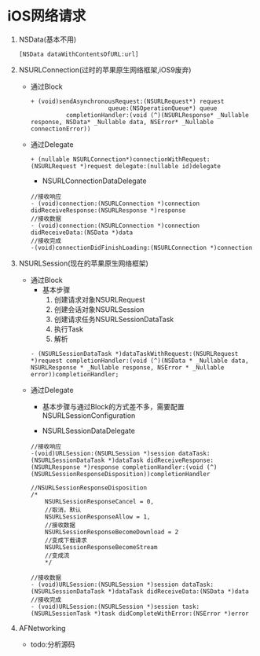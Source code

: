 # iOS网络请求
1. NSData(基本不用)
   ```
   [NSData dataWithContentsOfURL:url]
   ```
2. NSURLConnection(过时的苹果原生网络框架,iOS9废弃)
    * 通过Block
       ```
       + (void)sendAsynchronousRequest:(NSURLRequest*) request
                             queue:(NSOperationQueue*) queue
                 completionHandler:(void (^)(NSURLResponse* _Nullable response, NSData* _Nullable data, NSError* _Nullable connectionError))
       ```
    * 通过Delegate
       ```
       + (nullable NSURLConnection*)connectionWithRequest:(NSURLRequest *)request delegate:(nullable id)delegate
       ```
       * NSURLConnectionDataDelegate
       ```
       //接收响应
       - (void)connection:(NSURLConnection *)connection didReceiveResponse:(NSURLResponse *)response
       //接收数据
       - (void)connection:(NSURLConnection *)connection didReceiveData:(NSData *)data
       //接收完成
       -(void)connectionDidFinishLoading:(NSURLConnection *)connection
       ```

3. NSURLSession(现在的苹果原生网络框架)
    * 通过Block
        * 基本步骤
            1. 创建请求对象NSURLRequest
            2. 创建会话对象NSURLSession
            3. 创建请求任务NSURLSessionDataTask
            4. 执行Task
            5. 解析
       ```
       - (NSURLSessionDataTask *)dataTaskWithRequest:(NSURLRequest *)request completionHandler:(void (^)(NSData * _Nullable data, NSURLResponse * _Nullable response, NSError * _Nullable error))completionHandler;
       ```
    * 通过Delegate
        * 基本步骤与通过Block的方式差不多，需要配置NSURLSessionConfiguration

        * NSURLSessionDataDelegate
        ```
        //接收响应
        -(void)URLSession:(NSURLSession *)session dataTask:(NSURLSessionDataTask *)dataTask didReceiveResponse:(NSURLResponse *)response completionHandler:(void (^)(NSURLSessionResponseDisposition))completionHandler

        //NSURLSessionResponseDisposition
        /*
            NSURLSessionResponseCancel = 0,
            //取消，默认
            NSURLSessionResponseAllow = 1,
            //接收数据
            NSURLSessionResponseBecomeDownload = 2
            //变成下载请求
            NSURLSessionResponseBecomeStream
            //变成流
            */

        //接收数据
        - (void)URLSession:(NSURLSession *)session dataTask:(NSURLSessionDataTask *)dataTask didReceiveData:(NSData *)data
        //接收完成
        - (void)URLSession:(NSURLSession *)session task:(NSURLSessionTask *)task didCompleteWithError:(NSError *)error
        ```

4. AFNetworking
    * todo:分析源码
